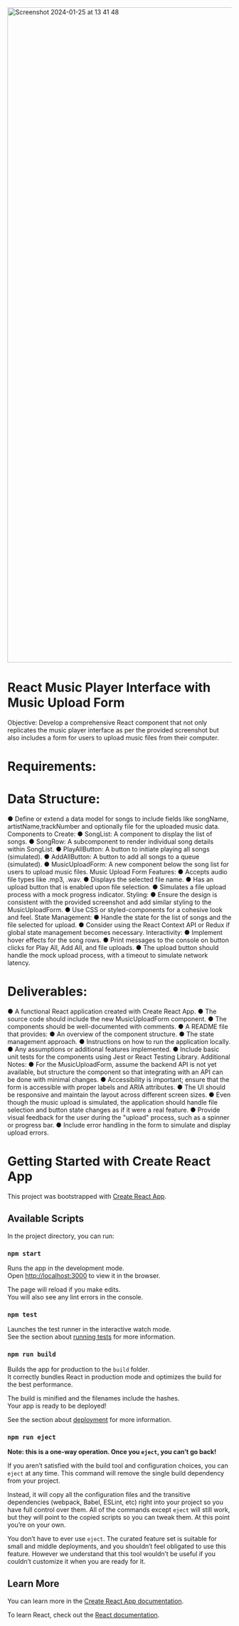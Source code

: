 <img width="1470" alt="Screenshot 2024-01-25 at 13 41 48" src="https://github.com/SargsyanSevak/react-music-player-interface/assets/107807929/f705cf97-7533-4331-99cc-0772db8bcfb9">



# React Music Player Interface with Music Upload Form
Objective: Develop a comprehensive React component that not only replicates
the music player interface as per the provided screenshot but also includes a form
for users to upload music files from their computer.

# Requirements:
# Data Structure:
● Define or extend a data model for songs to include fields like
songName, artistName,trackNumber and optionally file for the
uploaded music data.
Components to Create:
● SongList: A component to display the list of songs.
● SongRow: A subcomponent to render individual song details within
SongList.
● PlayAllButton: A button to initiate playing all songs (simulated).
● AddAllButton: A button to add all songs to a queue (simulated).
● MusicUploadForm: A new component below the song list for users
to upload music files.
Music Upload Form Features:
● Accepts audio file types like .mp3, .wav.
● Displays the selected file name.
● Has an upload button that is enabled upon file selection.
● Simulates a file upload process with a mock progress indicator.
Styling:
● Ensure the design is consistent with the provided screenshot and
add similar styling to the MusicUploadForm.
● Use CSS or styled-components for a cohesive look and feel.
State Management:
● Handle the state for the list of songs and the file selected for upload.
● Consider using the React Context API or Redux if global state management
becomes necessary.
Interactivity:
● Implement hover effects for the song rows.
● Print messages to the console on button clicks for Play All, Add
All, and file uploads.
● The upload button should handle the mock upload process, with a
timeout to simulate network latency.

# Deliverables:
● A functional React application created with Create React App.
● The source code should include the new MusicUploadForm component.
● The components should be well-documented with comments.
● A README file that provides:
● An overview of the component structure.
● The state management approach.
● Instructions on how to run the application locally.
● Any assumptions or additional features implemented.
● Include basic unit tests for the components using Jest or React Testing
Library.
Additional Notes:
● For the MusicUploadForm, assume the backend API is not yet available,
but structure the component so that integrating with an API can be done
with minimal changes.
● Accessibility is important; ensure that the form is accessible with proper
labels and ARIA attributes.
● The UI should be responsive and maintain the layout across different
screen sizes.
● Even though the music upload is simulated, the application should handle
file selection and button state changes as if it were a real feature.
● Provide visual feedback for the user during the "upload" process, such as a
spinner or progress bar.
● Include error handling in the form to simulate and display upload errors.

# Getting Started with Create React App

This project was bootstrapped with [Create React App](https://github.com/facebook/create-react-app).

## Available Scripts

In the project directory, you can run:

### `npm start`

Runs the app in the development mode.\
Open [http://localhost:3000](http://localhost:3000) to view it in the browser.

The page will reload if you make edits.\
You will also see any lint errors in the console.

### `npm test`

Launches the test runner in the interactive watch mode.\
See the section about [running tests](https://facebook.github.io/create-react-app/docs/running-tests) for more information.

### `npm run build`

Builds the app for production to the `build` folder.\
It correctly bundles React in production mode and optimizes the build for the best performance.

The build is minified and the filenames include the hashes.\
Your app is ready to be deployed!

See the section about [deployment](https://facebook.github.io/create-react-app/docs/deployment) for more information.

### `npm run eject`

**Note: this is a one-way operation. Once you `eject`, you can’t go back!**

If you aren’t satisfied with the build tool and configuration choices, you can `eject` at any time. This command will remove the single build dependency from your project.

Instead, it will copy all the configuration files and the transitive dependencies (webpack, Babel, ESLint, etc) right into your project so you have full control over them. All of the commands except `eject` will still work, but they will point to the copied scripts so you can tweak them. At this point you’re on your own.

You don’t have to ever use `eject`. The curated feature set is suitable for small and middle deployments, and you shouldn’t feel obligated to use this feature. However we understand that this tool wouldn’t be useful if you couldn’t customize it when you are ready for it.

## Learn More

You can learn more in the [Create React App documentation](https://facebook.github.io/create-react-app/docs/getting-started).

To learn React, check out the [React documentation](https://reactjs.org/).
